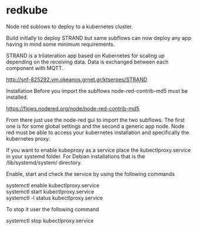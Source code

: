 # redkube
Node red sublows to deploy to a kubernetes cluster.

Build initially to deploy STRAND but same subflows can now deploy any app having in mind some minimum requirements.

STRAND is a trilateration app based on Kubernetes for scaling up depending on the receiving data.
Data is exchanged between each component with MQTT.

http://snf-825292.vm.okeanos.grnet.gr/ktserpes/STRAND

Installation
Before you import the subflows node-red-contrib-md5 must be installed.

https://flows.nodered.org/node/node-red-contrib-md5

From there just use the node-red gui to import the two subflows.
The first one is for some global settings and the second a generic app node.
Node red must be able to access your kubernetes installation and specifically the kubernetes proxy.

If you want to enable kubeproxy as a service place the kubectlproxy.service in your systemd folder.
For Debian installations that is the /lib/systemd/system/ directory.

Enable, start and check the service by using the following commands

systemctl enable kubectlproxy.service\
systemctl start kubectlproxy.service\
systemctl -l status kubectlproxy.service

To stop it user the following command

systemctl stop kubectlproxy.service
